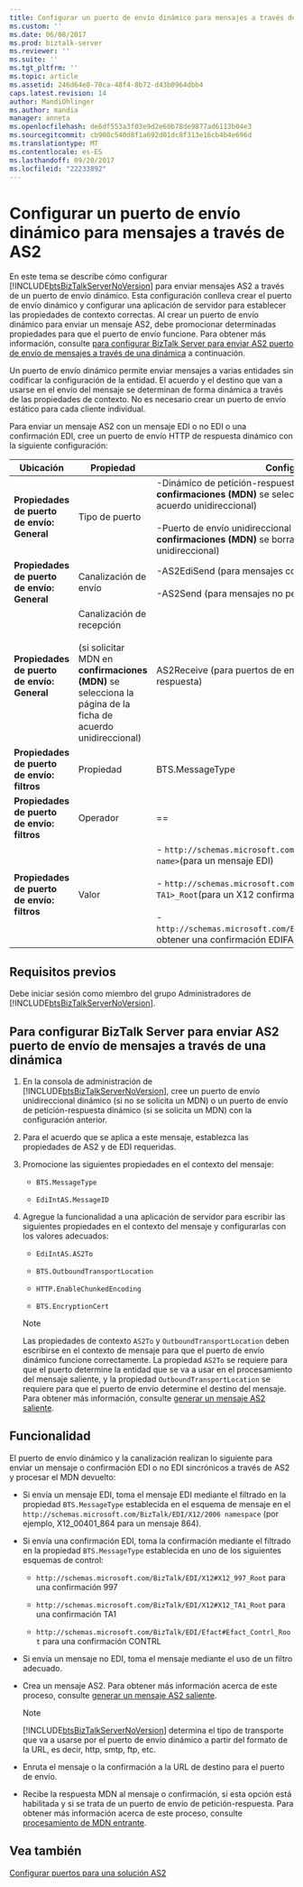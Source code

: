 ```yaml
---
title: Configurar un puerto de envío dinámico para mensajes a través de AS2 | Documentos de Microsoft
ms.custom: ''
ms.date: 06/08/2017
ms.prod: biztalk-server
ms.reviewer: ''
ms.suite: ''
ms.tgt_pltfrm: ''
ms.topic: article
ms.assetid: 246d64e8-70ca-48f4-8b72-d43b0964dbb4
caps.latest.revision: 14
author: MandiOhlinger
ms.author: mandia
manager: anneta
ms.openlocfilehash: de6df553a3f03e9d2e60b78de9877ad6113b04e3
ms.sourcegitcommit: cb908c540d8f1a692d01dc8f313e16cb4b4e696d
ms.translationtype: MT
ms.contentlocale: es-ES
ms.lasthandoff: 09/20/2017
ms.locfileid: "22233892"
---
```

# <a name="configuring-a-dynamic-send-port-for-messages-over-as2"></a>Configurar un puerto de envío dinámico para mensajes a través de AS2
En este tema se describe cómo configurar [!INCLUDE[btsBizTalkServerNoVersion](../includes/btsbiztalkservernoversion-md.md)] para enviar mensajes AS2 a través de un puerto de envío dinámico. Esta configuración conlleva crear el puerto de envío dinámico y configurar una aplicación de servidor para establecer las propiedades de contexto correctas. Al crear un puerto de envío dinámico para enviar un mensaje AS2, debe promocionar determinadas propiedades para que el puerto de envío funcione. Para obtener más información, consulte [para configurar BizTalk Server para enviar AS2 puerto de envío de mensajes a través de una dinámica](../core/configuring-a-dynamic-send-port-for-messages-over-as2.md#BKMK_Proc) a continuación.  
  
 Un puerto de envío dinámico permite enviar mensajes a varias entidades sin codificar la configuración de la entidad. El acuerdo y el destino que van a usarse en el envío del mensaje se determinan de forma dinámica a través de las propiedades de contexto. No es necesario crear un puerto de envío estático para cada cliente individual.  
  
 Para enviar un mensaje AS2 con un mensaje EDI o no EDI o una confirmación EDI, cree un puerto de envío HTTP de respuesta dinámico con la siguiente configuración:  
  
|Ubicación|Propiedad|Configuración|  
|--------------|--------------|-------------|  
|**Propiedades de puerto de envío: General**|Tipo de puerto|-Dinámico de petición-respuesta (si solicitar MDN en **confirmaciones (MDN)** se selecciona la página de la ficha de acuerdo unidireccional)<br /><br /> -Puerto de envío unidireccional dinámico (si solicitar MDN en **confirmaciones (MDN)** se borra la página de la ficha de acuerdo unidireccional)|  
|**Propiedades de puerto de envío: General**|Canalización de envío|-AS2EdiSend (para mensajes con codificación EDI)<br /><br /> -AS2Send (para mensajes no pertenecientes a EDI)|  
|**Propiedades de puerto de envío: General**|Canalización de recepción<br /><br /> (si solicitar MDN en **confirmaciones (MDN)** se selecciona la página de la ficha de acuerdo unidireccional)|AS2Receive (para puertos de envío dinámico de petición-respuesta)|  
|**Propiedades de puerto de envío: filtros**|Propiedad|BTS.MessageType|  
|**Propiedades de puerto de envío: filtros**|Operador|==|  
|**Propiedades de puerto de envío: filtros**|Valor|- `http://schemas.microsoft.com/BizTalk/EDI/X12/2006#<schema name>`(para un mensaje EDI)<br /><br /> - `http://schemas.microsoft.com/Edi/X12#X12_<997 or TA1>_Root`(para un X12 confirmación)<br /><br /> - `http://schemas.microsoft.com/Edi/Efact#Efact_Contrl_Root`(para obtener una confirmación EDIFACT)|  
  
## <a name="prerequisites"></a>Requisitos previos  
 Debe iniciar sesión como miembro del grupo Administradores de [!INCLUDE[btsBizTalkServerNoVersion](../includes/btsbiztalkservernoversion-md.md)].  
  
##  <a name="BKMK_Proc"></a>Para configurar BizTalk Server para enviar AS2 puerto de envío de mensajes a través de una dinámica  
  
1.  En la consola de administración de [!INCLUDE[btsBizTalkServerNoVersion](../includes/btsbiztalkservernoversion-md.md)], cree un puerto de envío unidireccional dinámico (si no se solicita un MDN) o un puerto de envío de petición-respuesta dinámico (si se solicita un MDN) con la configuración anterior.  
  
2.  Para el acuerdo que se aplica a este mensaje, establezca las propiedades de AS2 y de EDI requeridas.  
  
3.  Promocione las siguientes propiedades en el contexto del mensaje:  
  
    -   `BTS.MessageType`  
  
    -   `EdiIntAS.MessageID`  
  
4.  Agregue la funcionalidad a una aplicación de servidor para escribir las siguientes propiedades en el contexto del mensaje y configurarlas con los valores adecuados:  
  
    -   `EdiIntAS.AS2To`  
  
    -   `BTS.OutboundTransportLocation`  
  
    -   `HTTP.EnableChunkedEncoding`  
  
    -   `BTS.EncryptionCert`  
  
    > [!NOTE]
    >  Las propiedades de contexto `AS2To` y `OutboundTransportLocation` deben escribirse en el contexto de mensaje para que el puerto de envío dinámico funcione correctamente. La propiedad `AS2To` se requiere para que el puerto determine la entidad que se va a usar en el procesamiento del mensaje saliente, y la propiedad `OutboundTransportLocation` se requiere para que el puerto de envío determine el destino del mensaje. Para obtener más información, consulte [generar un mensaje AS2 saliente](../core/generating-an-outgoing-as2-message.md).  
  
## <a name="functionality"></a>Funcionalidad  
 El puerto de envío dinámico y la canalización realizan lo siguiente para enviar un mensaje o confirmación EDI o no EDI sincrónicos a través de AS2 y procesar el MDN devuelto:  
  
-   Si envía un mensaje EDI, toma el mensaje EDI mediante el filtrado en la propiedad `BTS.MessageType` establecida en el esquema de mensaje en el `http://schemas.microsoft.com/BizTalk/EDI/X12/2006 namespace` (por ejemplo, X12_00401_864 para un mensaje 864).  
  
-   Si envía una confirmación EDI, toma la confirmación mediante el filtrado en la propiedad `BTS.MessageType` establecida en uno de los siguientes esquemas de control:  
  
    -   `http://schemas.microsoft.com/BizTalk/EDI/X12#X12_997_Root` para una confirmación 997  
  
    -   `http://schemas.microsoft.com/BizTalk/EDI/X12#X12_TA1_Root` para una confirmación TA1  
  
    -   `http://schemas.microsoft.com/BizTalk/EDI/Efact#Efact_Contrl_Root` para una confirmación CONTRL  
  
-   Si envía un mensaje no EDI, toma el mensaje mediante el uso de un filtro adecuado.  
  
-   Crea un mensaje AS2. Para obtener más información acerca de este proceso, consulte [generar un mensaje AS2 saliente](../core/generating-an-outgoing-as2-message.md).  
  
    > [!NOTE]
    >  [!INCLUDE[btsBizTalkServerNoVersion](../includes/btsbiztalkservernoversion-md.md)] determina el tipo de transporte que va a usarse por el puerto de envío dinámico a partir del formato de la URL, es decir, http, smtp, ftp, etc.  
  
-   Enruta el mensaje o la confirmación a la URL de destino para el puerto de envío.  
  
-   Recibe la respuesta MDN al mensaje o confirmación, si esta opción está habilitada y si se trata de un puerto de envío de petición-respuesta. Para obtener más información acerca de este proceso, consulte [procesamiento de MDN entrante](../core/processing-an-incoming-mdn.md).  
  
## <a name="see-also"></a>Vea también  
 [Configurar puertos para una solución AS2](../core/configuring-ports-for-an-as2-solution.md)